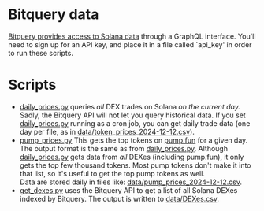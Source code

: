 # Bitquery data

[Bitquery provides access to Solana data](https://docs.bitquery.io/docs/examples/Solana/solana-dextrades/) through a GraphQL interface.
You'll need to sign up for an API key, and place it in a file called `api_key' in order to run these scripts.

# Scripts

* [daily_prices.py](daily_prices.py) queries *all* DEX trades on Solana *on the current day.*  Sadly, the Bitquery API will not let you query historical data.
	If you set [daily_prices.py](daily_prices.py) running as a cron job, you can get daily trade data (one day per file, as in [data/token_prices_2024-12-12.csv](data/token_prices_2024-12-12.csv)).
* [pump_prices.py](pump_prices.py) This gets the top tokens on [pump.fun](pump.fun) for a given day.  The output format is the same as from [daily_prices.py](daily_prices.py).  Although [daily_prices.py](daily_prices.py) gets data from *all* DEXes (including pump.fun), it only gets the top few thousand tokens.  Most pump tokens don't make it into that list, so it's useful to get the top pump tokens as well.   
	Data are stored daily in files like: [data/pump_prices_2024-12-12.csv](data/pump_prices_2024-12-12.csv).
* [get_dexes.py](get_dexes.py) uses the Bitquery API to get a list of all Solana DEXes indexed by Bitquery.  The output is written to [data/DEXes.csv](data/DEXes.csv).

